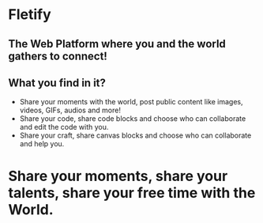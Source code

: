 # Fletify

## The Web Platform where you and the world gathers to connect!


## What you find in it?

- Share your moments with the world, post public content like images, videos, GIFs, audios and more!
- Share your code, share code blocks and choose who can collaborate and edit the code with you.
- Share your craft, share canvas blocks and choose who can collaborate and help you.

# Share your moments, share your talents, share your free time with the World.

